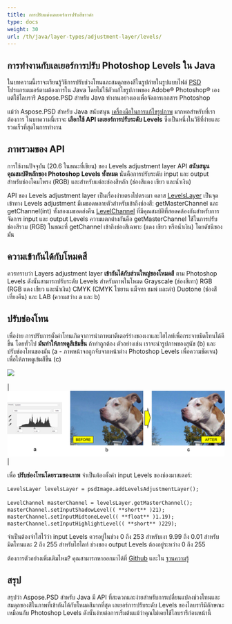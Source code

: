 ```yaml
---
title: การปรับแต่งเลเยอร์การปรับสีขาวดำ
type: docs
weight: 30
url: /th/java/layer-types/adjustment-layer/levels/
---
```


## การทำงานกับเลเยอร์การปรับ Photoshop Levels ใน Java

ในบทความนี้เราจะเรียนรู้วิธีการปรับช่วงโทนและสมดุลของสีในรูปถ่ายในรูปแบบไฟล์ [PSD](/th/psd/java/psd-format/) โปรแกรมเมอร์ตามต้องการใน Java โดยไม่ใช้ตัวแก้ไขรูปภาพของ Adobe® Photoshop® เอง แต่ใช้ไลบรารี Aspose.PSD สำหรับ Java ทำงานอย่างเองเพื่อจัดการเอกสาร Photoshop

แม้ว่า Aspose.PSD สำหรับ Java สนับสนุน [เครื่องมือในการแก้ไขรูปภาพ](/th/psd/java/manipulating-images/) มากพอสำหรับที่เราต้องการ ในบทความนี้เราจะ **เลือกใช้ API เลเยอร์การปรับระดับ Levels** ซึ่งเป็นหนึ่งในวิธีที่ง่ายและรวดเร็วที่สุดในการทำงาน

## ภาพรวมของ API

การใช้งานปัจจุบัน (20.6 ในขณะที่เขียน) ของ Levels adjustment layer API **สนับสนุนคุณสมบัติหลักของ Photoshop Levels ทั้งหมด** นั่นคือการปรับระดับ input และ output สำหรับช่องโคมโพรง (RGB) และสำหรับแต่ละช่องสีหลัก (ช่องสีแดง เขียว และน้ำเงิน)

API ของ Levels adjustment layer เป็นเรื่องง่ายตรงไปตรงมา คลาส [LevelsLayer](https://reference.aspose.com/psd/java/com.aspose.psd.fileformats.psd.layers.adjustmentlayers/LevelsLayer) เป็นจุดเข้าทาง Levels adjustment มีเมธอดหลายตัวสำหรับเข้าถึงช่องสี: getMasterChannel และ getChannel(int) ทั้งสองเมธอดส่งคืน [LevelChannel](https://reference.aspose.com/psd/java/com.aspose.psd.fileformats.psd.layers.layerresources/LevelChannel) ที่มีคุณสมบัติที่สอดคล้องกันสำหรับการจัดการ input และ output Levels ความแตกต่างกันคือ getMasterChannel ใช้ในการปรับช่องสีรวม (RGB) ในขณะที่ getChannel เข้าถึงช่องสีเฉพาะ (แดง เขียว หรือน้ำเงิน) โดยดัชนีของมัน

## ความเข้ากันได้กับโหมดสี

ควรทราบว่า Layers adjustment layer **เข้ากันได้กับส่วนใหญ่ของโหมดสี** ตาม Photoshop Levels ดังนั้นสามารถปรับระดับ Levels สำหรับภาพในโหมด Grayscale (ช่องสีเทา) RGB (RGB แดง เขียว และน้ำเงิน) CMYK (CMYK ไซยาน แม็จทา ชมพ์ และดำ) Duotone (ช่องสีเที่ยงคืน) และ LAB (ความสว่าง a และ b)

## ปรับช่องโทน

เพื่อง่าย การปรับการตั้งค่าโทนเกิดจาการนำภาพมาตีเตอร์ร่างของเงาและไฮไลท์เพื่อกระจายมิดโทนได้ดีขึ้น โดยทั่วไป **มันทำให้ภาพดูสีเข้มขึ้น** ถ้าทำถูกต้อง ตัวอย่างเช่น เราจะนำรูปภาพของสุนัข (b) และปรับช่องโทนของมัน (a - ภาพหน้าจอถูกจับจากหน้าต่าง Photoshop Levels เพื่อความชัดเจน) เพื่อให้ภาพดูเข้มสีขึ้น (c)

![](RackMultipart20200821-4-1x13l6z_html_8fc7fa6738d8d302.png)

|![ภาพของเลเยอร์ช่องโทน 1](levels-adjustment-figure-1.png)|

เพื่อ **ปรับช่องโทนโดยรวมของภาพ** จำเป็นต้องตั้งค่า input Levels ของช่องมาสเตอร์:

    LevelsLayer levelsLayer = psdImage.addLevelsAdjustmentLayer();

    LevelChannel masterChannel = levelsLayer.getMasterChannel();
    masterChannel.setInputShadowLevel(( **short** )21);
    masterChannel.setInputMidtoneLevel(( **float** )1.19);
    masterChannel.setInputHighlightLevel(( **short** )229);

จำเป็นต้องจำใสไว้ว่า input Levels ควรอยู่ในช่วง 0 ถึง 253 สำหรับเงา 9.99 ถึง 0.01 สำหรับมิดโทนและ 2 ถึง 255 สำหรับไฮไลท์ ช่วงของ output Levels ต้องอยู่ระหว่าง 0 ถึง 255

ต้องการตัวอย่างเพิ่มเติมไหม? คุณสามารถหาออกมาได้ที่ [Github](https://github.com/aspose-psd/Aspose.PSD-for-Java) และใน [ฐานความรู้](https://docs.aspose.com/display/psdjava/Manipulating+Photoshop+Formats#ManipulatingPhotoshopFormats-AddLevelAdjustmentLayers)

## สรุป

สรุปว่า Aspose.PSD สำหรับ Java มี API ที่สะดวกและง่ายสำหรับการเปลี่ยนแปลงช่วงโทนและสมดุลของสีในภาพที่เข้ากันได้กับโหมดสีมากที่สุด เลเยอร์การปรับระดับ Levels ของไลบรารีมีลักษณะเหมือนกับ Photoshop Levels ดังนั้นง่ายต่อการเริ่มต้นแม้ว่าคุณไม่เคยใช้ไลบรารีก่อนหน้านี้
